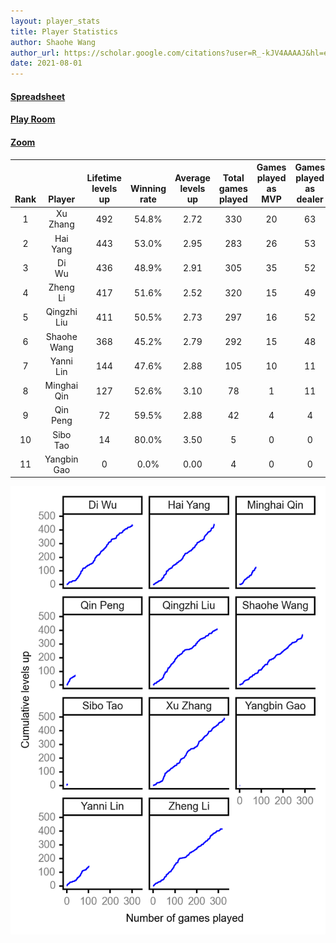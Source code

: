```yaml
---
layout: player_stats
title: Player Statistics
author: Shaohe Wang
author_url: https://scholar.google.com/citations?user=R_-kJV4AAAAJ&hl=en
date: 2021-08-01
---
```


#### [Spreadsheet](https://docs.google.com/spreadsheets/d/1So3PBr9gV3I0LzApZOgJlQew2QjM1wAiWhR50rAnHRg/edit#gid=2137801449)
#### [Play Room](https://playingcards.io/a3775q)
#### [Zoom](https://ucsf.zoom.us/j/91360570376?pwd=SmN6aFNPY3UzdEp3M0tmQ1ViUkdQUT09)

<div class="table-wrapper" markdown="block">

| <br><br><br>Rank | <br><br><br>Player | <br> Lifetime <br> levels <br> up | <br><br> Winning <br> rate | <br> Average <br> levels <br> up | <br> Total <br> games <br> played | Games <br> played <br> as <br> MVP | Games <br> played <br> as <br> dealer | N_games <br> short <br> staffed <br> as dealer | Winning <br> rate <br> as <br> dealer |
|:---:|:---:|:---:|:---:|:---:|:---:|:---:|:---:|:---:|:---:|
| 1 | Xu <br> Zhang | 492 | 54.8% | 2.72 | 330 | 20 | 63 | 2 | 52.4% |
| 2 | Hai <br> Yang | 443 | 53.0% | 2.95 | 283 | 26 | 53 | 1 | 56.6% |
| 3 | Di <br> Wu | 436 | 48.9% | 2.91 | 305 | 35 | 52 | 0 | 50.0% |
| 4 | Zheng <br> Li | 417 | 51.6% | 2.52 | 320 | 15 | 49 | 1 | 55.1% |
| 5 | Qingzhi <br> Liu | 411 | 50.5% | 2.73 | 297 | 16 | 52 | 4 | 44.2% |
| 6 | Shaohe <br> Wang | 368 | 45.2% | 2.79 | 292 | 15 | 48 | 3 | 43.8% |
| 7 | Yanni <br> Lin | 144 | 47.6% | 2.88 | 105 | 10 | 11 | 2 | 36.4% |
| 8 | Minghai <br> Qin | 127 | 52.6% | 3.10 | 78 | 1 | 11 | 1 | 72.7% |
| 9 | Qin <br> Peng | 72 | 59.5% | 2.88 | 42 | 4 | 4 | 0 | 75.0% |
| 10 | Sibo <br> Tao | 14 | 80.0% | 3.50 | 5 | 0 | 0 | 0 | 0.0% |
| 11 | Yangbin <br> Gao | 0 | 0.0% | 0.00 | 4 | 0 | 0 | 0 | 0.0% |

</div>

<img src="/assets/images/player_history_plot.png" alt="Plot of player level history" />
